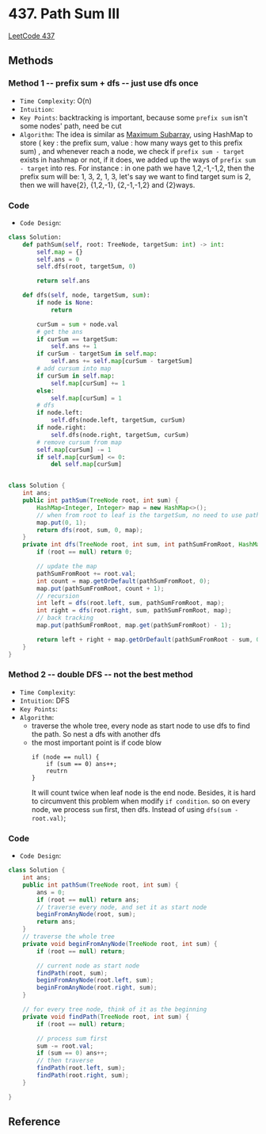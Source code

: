 # 437. Path Sum III

[LeetCode 437](https://leetcode.com/problems/path-sum-iii/)

## Methods

### Method 1 -- prefix sum + dfs -- just use dfs once

* `Time Complexity`: O(n)
* `Intuition`:
* `Key Points`: backtracking is important, because some `prefix sum` isn't some nodes' path, need be cut 
* `Algorithm`: The idea is similar as [Maximum Subarray](../../Prefix_Sum/Maximum_Subarray), using HashMap to store ( key : the prefix sum, value : how many ways get to this prefix sum) , and whenever reach a node, we check if `prefix sum - target` exists in hashmap or not, if it does, we added up the ways of `prefix sum - target` into res.
For instance : in one path we have 1,2,-1,-1,2, then the prefix sum will be: 1, 3, 2, 1, 3, let's say we want to find target sum is 2, then we will have{2}, {1,2,-1}, {2,-1,-1,2} and {2}ways.

### Code

* `Code Design`:

```python
class Solution:
    def pathSum(self, root: TreeNode, targetSum: int) -> int:
        self.map = {}
        self.ans = 0
        self.dfs(root, targetSum, 0)

        return self.ans

    def dfs(self, node, targetSum, sum):
        if node is None:
            return

        curSum = sum + node.val
        # get the ans
        if curSum == targetSum:
            self.ans += 1
        if curSum - targetSum in self.map:
            self.ans += self.map[curSum - targetSum]
        # add cursum into map
        if curSum in self.map:
            self.map[curSum] += 1
        else:
            self.map[curSum] = 1
        # dfs
        if node.left:
            self.dfs(node.left, targetSum, curSum)
        if node.right:
            self.dfs(node.right, targetSum, curSum)
        # remove cursum from map
        self.map[curSum] -= 1
        if self.map[curSum] <= 0:
            del self.map[curSum]
```

```java

class Solution {
    int ans;
    public int pathSum(TreeNode root, int sum) {
        HashMap<Integer, Integer> map = new HashMap<>();
        // when from root to leaf is the targetSum, no need to use pathSum - targetSum
        map.put(0, 1);
        return dfs(root, sum, 0, map);
    }
    private int dfs(TreeNode root, int sum, int pathSumFromRoot, HashMap<Integer, Integer> map) {
        if (root == null) return 0;

        // update the map
        pathSumFromRoot += root.val;
        int count = map.getOrDefault(pathSumFromRoot, 0);
        map.put(pathSumFromRoot, count + 1);
        // recursion
        int left = dfs(root.left, sum, pathSumFromRoot, map);
        int right = dfs(root.right, sum, pathSumFromRoot, map);
        // back tracking
        map.put(pathSumFromRoot, map.get(pathSumFromRoot) - 1);

        return left + right + map.getOrDefault(pathSumFromRoot - sum, 0);
    }
}
```

### Method 2 -- double DFS -- not the best method

* `Time Complexity`:
* `Intuition`: DFS
* `Key Points`:
* `Algorithm`:
  * traverse the whole tree, every node as start node to use dfs to find the path. So nest a dfs with another dfs
  * the most important point is if code blow
    ```
    if (node == null) {
        if (sum == 0) ans++;
        reutrn
    }
    ```
    It will count twice when leaf node is the end node. Besides, it is hard to  circumvent this problem when modify `if condition`.
    so on every node, we process `sum` first, then dfs. Instead of using `dfs(sum - root.val)`;

### Code

* `Code Design`:

```java
class Solution {
    int ans;
    public int pathSum(TreeNode root, int sum) {
        ans = 0;
        if (root == null) return ans;
        // traverse every node, and set it as start node
        beginFromAnyNode(root, sum);
        return ans;
    }
    // traverse the whole tree
    private void beginFromAnyNode(TreeNode root, int sum) {
        if (root == null) return;

        // current node as start node
        findPath(root, sum);
        beginFromAnyNode(root.left, sum);
        beginFromAnyNode(root.right, sum);
    }

    // for every tree node, think of it as the beginning
    private void findPath(TreeNode root, int sum) {
        if (root == null) return;

        // process sum first
        sum -= root.val;
        if (sum == 0) ans++;
        // then traverse
        findPath(root.left, sum);
        findPath(root.right, sum);
    }

}
```

## Reference